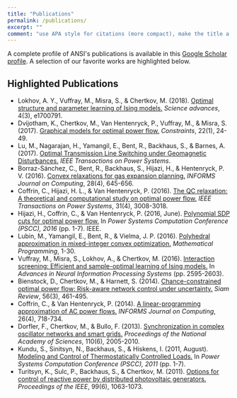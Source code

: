 ```yaml
---
title: "Publications"
permalink: /publications/
excerpt: ""
comment: "use APA style for citations (more compact), make the title a link, sort chronologically, and try to limit each section to less than 7 papers"
---
```



A complete profile of ANSI's publications is available in this [Google Scholar profile](https://scholar.google.com/citations?user=7CYmS6IAAAAJ).  A selection of our favorite works are highlighted below.

## Highlighted Publications

* Lokhov, A. Y., Vuffray, M., Misra, S., & Chertkov, M. (2018). [Optimal structure and parameter learning of Ising models.](http://advances.sciencemag.org/content/4/3/e1700791) _Science advances_, 4(3), e1700791.
* Dvijotham, K., Chertkov, M., Van Hentenryck, P., Vuffray, M., & Misra, S. (2017). [Graphical models for optimal power flow.](https://link.springer.com/article/10.1007/s10601-016-9253-y) _Constraints_, 22(1), 24-49.
* Lu, M., Nagarajan, H., Yamangil, E., Bent, R., Backhaus, S., & Barnes, A. (2017). [Optimal Transmission Line Switching under Geomagnetic Disturbances.](https://ieeexplore.ieee.org/document/8064715/) _IEEE Transactions on Power Systems_.
* Borraz-Sánchez, C., Bent, R., Backhaus, S., Hijazi, H., & Hentenryck, P. V. (2016). [Convex relaxations for gas expansion planning.](https://pubsonline.informs.org/doi/abs/10.1287/ijoc.2016.0697) _INFORMS Journal on Computing_, 28(4), 645-656.
* Coffrin, C., Hijazi, H. L., & Van Hentenryck, P. (2016). [The QC relaxation: A theoretical and computational study on optimal power flow.](https://ieeexplore.ieee.org/abstract/document/7271127/) _IEEE Transactions on Power Systems_, 31(4), 3008-3018.
* Hijazi, H., Coffrin, C., & Van Hentenryck, P. (2016, June). [Polynomial SDP cuts for optimal power flow.](https://ieeexplore.ieee.org/abstract/document/7540908/) In _Power Systems Computation Conference (PSCC), 2016_ (pp. 1-7). IEEE.
* Lubin, M., Yamangil, E., Bent, R., & Vielma, J. P. (2016). [Polyhedral approximation in mixed-integer convex optimization.](https://link.springer.com/article/10.1007/s10107-017-1191-y) _Mathematical Programming_, 1-30.
* Vuffray, M., Misra, S., Lokhov, A., & Chertkov, M. (2016). [Interaction screening: Efficient and sample-optimal learning of Ising models.](http://papers.nips.cc/paper/6375-interaction-screening-efficient-and-sample-optimal-learning-of-ising-models) In _Advances in Neural Information Processing Systems_ (pp. 2595-2603).
* Bienstock, D., Chertkov, M., & Harnett, S. (2014). [Chance-constrained optimal power flow: Risk-aware network control under uncertainty.](https://epubs.siam.org/doi/abs/10.1137/130910312) _Siam Review_, 56(3), 461-495.
* Coffrin, C., & Van Hentenryck, P. (2014). [A linear-programming approximation of AC power flows.](https://pubsonline.informs.org/doi/abs/10.1287/ijoc.2014.0594) _INFORMS Journal on Computing_, 26(4), 718-734.
* Dorfler, F., Chertkov, M., & Bullo, F. (2013). [Synchronization in complex oscillator networks and smart grids.](http://www.pnas.org/content/110/6/2005.short) _Proceedings of the National Academy of Sciences_, 110(6), 2005-2010.
* Kundu, S., Sinitsyn, N., Backhaus, S., & Hiskens, I. (2011, August). [Modeling and Control of Thermostatically Controlled Loads.](https://www.pscc-central.org/uploads/tx_ethpublications/fp355.pdf) In _Power Systems Computation Conference (PSCC), 2011_ (pp. 1-7).
* Turitsyn, K., Sulc, P., Backhaus, S., & Chertkov, M. (2011). [Options for control of reactive power by distributed photovoltaic generators.](https://ieeexplore.ieee.org/abstract/document/5768094/) _Proceedings of the IEEE_, 99(6), 1063-1073.

